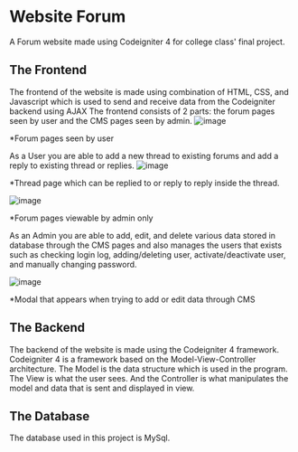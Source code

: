 # Website Forum
A Forum website made using Codeigniter 4 for college class' final project.
## The Frontend
The frontend of the website is made using combination of HTML, CSS, and Javascript which is used to send and receive data from the Codeigniter backend using AJAX
The frontend consists of 2 parts: the forum pages seen by user and the CMS pages seen by admin.
![image](https://github.com/ferdinankurnianto/Website-Forum/assets/148441503/7f87dbc8-ae63-4265-8178-c67dc78ca09b)

*Forum pages seen by user

As a User you are able to add a new thread to existing forums and add a reply to existing thread or replies.
![image](https://github.com/ferdinankurnianto/Website-Forum/assets/148441503/763cb66c-9e72-4c66-99ff-96461f0fd7a5)

*Thread page which can be replied to or reply to reply inside the thread.

![image](https://github.com/ferdinankurnianto/Website-Forum/assets/148441503/447e110d-5c39-4159-a555-55b5a4c5ef25)

*Forum pages viewable by admin only

As an Admin you are able to add, edit, and delete various data stored in database through the CMS pages and also manages the users that exists such as checking login log, adding/deleting user, activate/deactivate user, and manually changing password.

![image](https://github.com/ferdinankurnianto/Website-Forum/assets/148441503/b665b686-473b-48ac-a416-efd09835ddd7)

*Modal that appears when trying to add or edit data through CMS

## The Backend
The backend of the website is made using the Codeigniter 4 framework. Codeigniter 4 is a framework based on the Model-View-Controller architecture.
The Model is the data structure which is used in the program.
The View is what the user sees.
And the Controller is what manipulates the model and data that is sent and displayed in view.
## The Database
The database used in this project is MySql.
